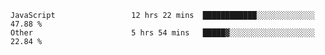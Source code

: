 
<!--
**xy406043/xy406043** is a ✨ _special_ ✨ repository because its `README.md` (this file) appears on your GitHub profile.

Here are some ideas to get you started:

- 🔭 I’m currently working on ...
- 🌱 I’m currently learning ...
- 👯 I’m looking to collaborate on ...
- 🤔 I’m looking for help with ...
- 💬 Ask me about ...
- 📫 How to reach me: ...
- 😄 Pronouns: ...
- ⚡ Fun fact: ...
-->

<!--START_SECTION:waka-->

```text
JavaScript                 12 hrs 22 mins  ████████████░░░░░░░░░░░░░   47.88 %
Other                      5 hrs 54 mins   █████▓░░░░░░░░░░░░░░░░░░░   22.84 %
```

<!--END_SECTION:waka-->
